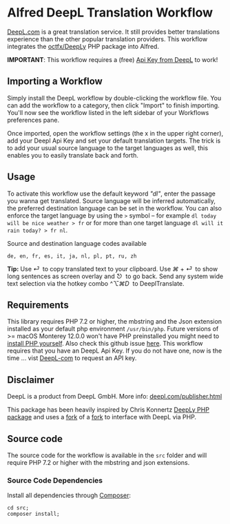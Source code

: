 # Alfred DeepL Translation Workflow

[DeepL.com](https://www.deepl.com/) is a great translation service.
It still provides better translations experience than the other popular translation providers.
This workflow integrates the [octfx/DeepLy](https://github.com/m9dfukc/DeepLy) PHP package into Alfred.

**IMPORTANT**: This workflow requires a (free) [Api Key from DeepL](https://www.deepl.com/en/pro-api?cta=header-pro/) to work! 


## Importing a Workflow

Simply install the DeepL workflow by double-clicking the workflow file. You can add the workflow to a category, then click "Import" to finish importing. You'll now see the workflow listed in the left sidebar of your Workflows preferences pane.

Once imported, open the workflow settings (the x in the upper right corner), add your Deepl Api Key and set your default translation targets. The trick is to add your usual source language to the target languages as well, this enables you to easily translate back and forth.


## Usage

To activate this workflow use the default keyword _"dl"_, enter the passage you wanna get translated. Source language will be inferred automatically, the preferred destination language can be set in the workflow. You can also enforce the target language by using the `>` symbol – for example `dl today will be nice weather > fr` or for more than one target language `dl will it rain today? > fr nl`.

Source and destination language codes available
```
de, en, fr, es, it, ja, nl, pl, pt, ru, zh
```

**Tip:** Use _⏎_&nbsp; to copy translated text to your clipboard. Use _⌘_ + _⏎_&nbsp; to show long sentences as screen overlay and _⎋_&nbsp; to go back. Send any system wide text selection via the hotkey combo _^⌥⌘D_&nbsp; to DeeplTranslate.


## Requirements

This library requires PHP 7.2 or higher, the mbstring and the Json extension installed as your default php environment `/usr/bin/php`. Future versions of >= macOS Monterey 12.0.0 won't have PHP preinstalled you might need to [install PHP yourself](https://www.php.net/manual/en/install.macosx.php). Also check this github issue [here](https://github.com/m9dfukc/deepl-alfred-workflow/issues/2). 
This workflow requires that you have an DeepL Api Key. If you do not have one, now is the time ... vist [DeepL-com](https://www.deepl.com/) to request an API key.


## Disclaimer

DeepL is a product from DeepL GmbH. More info: [deepl.com/publisher.html](https://www.deepl.com/publisher.html)

This package has been heavily inspired by Chris Konnertz [DeepLy PHP package](https://github.com/chriskonnertz/DeepLy) and uses a [fork](https://github.com/m9dfukc/DeepLy) of a [fork](https://github.com/octfx/DeepLy) to interface with DeepL via PHP.


## Source code

The source code for the workflow is available in the `src` folder and will require PHP 7.2 or higher with the mbstring and json extensions.


### Source Code Dependencies

Install all dependencies through [Composer](https://getcomposer.org/):

```
cd src;
composer install;
```